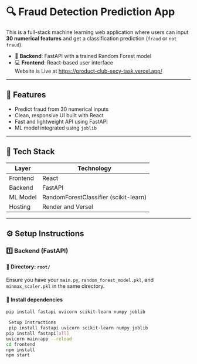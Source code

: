 # 🔍 Fraud Detection Prediction App

This is a full-stack machine learning web application where users can input **30 numerical features** and get a classification prediction (`fraud` or `not fraud`).

- 🧠 **Backend**: FastAPI with a trained Random Forest model  
- 💻 **Frontend**: React-based user interface  
Website is Live at https://product-club-secy-task.vercel.app/
---

## 🚀 Features

- Predict fraud from 30 numerical inputs
- Clean, responsive UI built with React
- Fast and lightweight API using FastAPI
- ML model integrated using `joblib`

---

## 🧰 Tech Stack

| Layer     | Technology         |
|-----------|--------------------|
| Frontend  | React              |
| Backend   | FastAPI            |
| ML Model  | RandomForestClassifier (scikit-learn) |
| Hosting   | Render and Versel |

---

## ⚙️ Setup Instructions

### 1️⃣ Backend (FastAPI)

#### 📁 Directory: `root/`  
Ensure you have your `main.py`, `random_forest_model.pkl`, and `minmax_scaler.pkl` in the same directory.

#### 🔧 Install dependencies

```bash
pip install fastapi uvicorn scikit-learn numpy joblib

 Setup Instructions
 pip install fastapi uvicorn scikit-learn numpy joblib
pip install fastapi[all]
uvicorn main:app --reload
cd frontend
npm install
npm start

